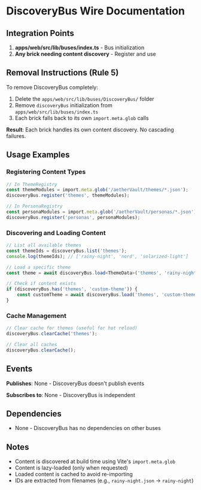 # DiscoveryBus Wire Documentation

## Integration Points

1. **apps/web/src/lib/buses/index.ts** - Bus initialization
2. **Any brick needing content discovery** - Register and use

## Removal Instructions (Rule 5)

To remove DiscoveryBus completely:
1. Delete the `apps/web/src/lib/buses/DiscoveryBus/` folder
2. Remove `discoveryBus` initialization from `apps/web/src/lib/buses/index.ts`
3. Each brick falls back to its own `import.meta.glob` calls

**Result**: Each brick handles its own content discovery. No cascading failures.

## Usage Examples

### Registering Content Types

```typescript
// In ThemeRegistry
const themeModules = import.meta.glob('/aetherVault/themes/*.json');
discoveryBus.register('themes', themeModules);

// In PersonaRegistry
const personaModules = import.meta.glob('/aetherVault/personas/*.json');
discoveryBus.register('personas', personaModules);
```

### Discovering and Loading Content

```typescript
// List all available themes
const themeIds = discoveryBus.list('themes');
console.log(themeIds); // ['rainy-night', 'nord', 'solarized-light']

// Load a specific theme
const theme = await discoveryBus.load<ThemeData>('themes', 'rainy-night');

// Check if content exists
if (discoveryBus.has('themes', 'custom-theme')) {
    const customTheme = await discoveryBus.load('themes', 'custom-theme');
}
```

### Cache Management

```typescript
// Clear cache for themes (useful for hot reload)
discoveryBus.clearCache('themes');

// Clear all caches
discoveryBus.clearCache();
```

## Events

**Publishes**: None - DiscoveryBus doesn't publish events

**Subscribes to**: None - DiscoveryBus is independent

## Dependencies

- None - DiscoveryBus has no dependencies on other buses

## Notes

- Content is discovered at build time using Vite's `import.meta.glob`
- Content is lazy-loaded (only when requested)
- Loaded content is cached to avoid re-importing
- IDs are extracted from filenames (e.g., `rainy-night.json` → `rainy-night`)